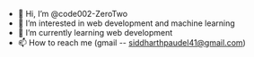 - 👋 Hi, I’m @code002-ZeroTwo
- 👀 I’m interested in web development and machine learning
- 🌱 I’m currently learning web development
- 📫 How to reach me (gmail -- siddharthpaudel41@gmail.com)
